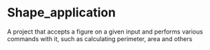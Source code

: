 # Shape_application
A project that accepts a figure on a given input and performs various commands with it, such as calculating perimeter, area and others
